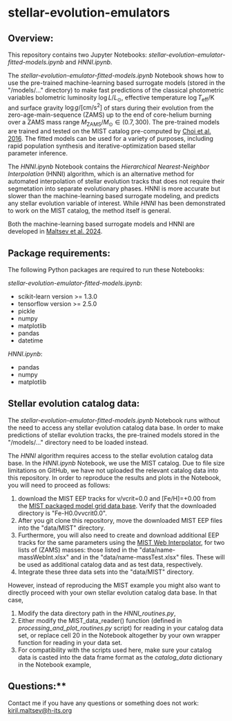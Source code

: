 # stellar-evolution-emulators

## **Overview:**

This repository contains two Jupyter Notebooks: *stellar-evolution-emulator-fitted-models.ipynb* and *HNNI.ipynb*. 

The *stellar-evolution-emulator-fitted-models.ipynb* Notebook shows how to use the pre-trained machine-learning based surrogate models (stored in the "/models/..." directory) to make fast predictions of the classical photometric variables bolometric luminosity $\log L/L_\odot$, effective temperature $\log T_\mathrm{eff}/\mathrm{K}$ and surface gravity $\log g/\mathrm{[cm/s^2]}$ of stars during their evolution from the zero-age-main-sequence (ZAMS) up to the end of core-helium burning over a ZAMS mass range $M_\mathrm{ZAMS}/M_\odot \in (0.7, 300)$. The pre-trained models are trained and tested on the MIST catalog pre-computed by [Choi et al. 2016](https://ui.adsabs.harvard.edu/abs/2016ApJ...823..102C/abstract). The fitted models can be used for a variety of purposes, including rapid population synthesis and iterative-optimization based stellar parameter inference.

The *HNNI.ipynb* Notebook contains the *Hierarchical Nearest-Neighbor Interpolation* (HNNI) algorithm, which is an alternative method for automated interpolation of stellar evolution tracks that does not require their segmetation into separate evolutionary phases. HNNI is more accurate but slower than the machine-learning based surrogate modeling, and predicts any stellar evolution variable of interest. While *HNNI* has been demonstrated to work on the MIST catalog, the method itself is general.

Both the machine-learning based surrogate models and HNNI are developed in [Maltsev et al. 2024](https://ui.adsabs.harvard.edu/abs/2024A%26A...681A..86M/abstract).

## **Package requirements:**
The following Python packages are required to run these Notebooks:

*stellar-evolution-emulator-fitted-models.ipynb*:
- scikit-learn version >= 1.3.0
- tensorflow version >= 2.5.0
- pickle
- numpy
- matplotlib
- pandas
- datetime

*HNNI.ipynb*:
- pandas
- numpy
- matplotlib

## **Stellar evolution catalog data:**
The *stellar-evolution-emulator-fitted-models.ipynb* Notebook runs without the need to access any stellar evolution catalog data base. In order to make predictions of stellar evolution tracks, the pre-trained models stored in the "/models/..." directory need to be loaded instead.

The *HNNI* algorithm requires access to the stellar evolution catalog data base. In the *HNNI.ipynb* Notebook, we use the MIST catalog. Due to file size limitations on GitHub, we have not uploaded the relevant catalog data into this repository. In order to reproduce the results and plots in the Notebook, you will need to proceed as follows:
1. download the MIST EEP tracks for v/vcrit=0.0 and [Fe/H]=+0.00 from the [MIST packaged model grid data base](https://waps.cfa.harvard.edu/MIST/model_grids.html#eeps). Verify that the downloaded directory is "Fe-H0.0vvcrit0.0".
2. After you git clone this repository, move the downloaded MIST EEP files into the "data/MIST" directory.
3. Furthermore, you will also need to create and download additional EEP tracks for the same parameters using the [MIST Web Interpolator](https://waps.cfa.harvard.edu/MIST/interp_tracks.html), for two lists of (ZAMS) masses: those listed in the "data/name-massWebInt.xlsx" and in the "data/name-massTest.xlsx" files. These will be used as additional catalog data and as test data, respectively.
4. Integrate these three data sets into the "data/MIST" directory.
   
However, instead of reproducing the MIST example you might also want to directly proceed with your own stellar evolution catalog data base. In that case, 
1. Modify the data directory path in the *HNNI_routines.py*,
2. Either modify the MIST_data_reader() function (defined in *processing_and_plot_routines.py* script) for reading in your catalog data set,
   or replace cell 20 in the Notebook altogether by your own wrapper function for reading in your data set.
3. For compatibility with the scripts used here, make sure your catalog data is casted into the data frame format as the *catalog_data* dictionary in the Notebook example, 

## Questions:**
Contact me if you have any questions or something does not work: kiril.maltsev@h-its.org
